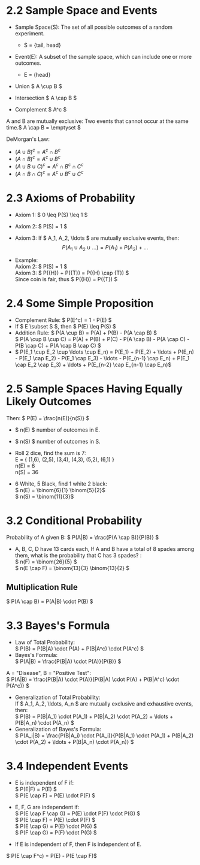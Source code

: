 # 2.2 Sample Space and Events
- Sample Space(S): The set of all possible outcomes of a random experiment.
    - S = {tail, head}
- Event(E): A subset of the sample space, which can include one or more outcomes.
    - E = {head}

- Union $ A \cup B $
- Intersection $ A \cap B $
- Complement $ A^c $

A and B are mutually exclusive: Two events that cannot occur at the same time.$ A \cap B = \emptyset $

DeMorgan's Law:
- $(A \cup B)^c = A^c \cap B^c$
- $(A \cap B)^c = A^c \cup B^c$
- $(A \cup B \cup C)^c = A^c \cap B^c \cap C^c$
- $(A \cap B \cap C)^c = A^c \cup B^c \cup C^c$

# 2.3 Axioms of Probability
- Axiom 1: $ 0 \leq P(S) \leq 1 $ 
- Axiom 2: $ P(S) = 1 $
- Axiom 3: If $ A_1, A_2, \ldots $ are mutually exclusive events, then:
  $$ P(A_1 \cup A_2 \cup \ldots) = P(A_1) + P(A_2) + \ldots $$

- Example:\
Axiom 2: $ P(S) = 1 $\
Axiom 3: $ P({H}) + P({T}) = P({H} \cap {T}) $\
Since coin is fair, thus $ P({H}) = P({T}) $


# 2.4 Some Simple Proposition
- Complement Rule: $ P(E^c) = 1 - P(E) $
- If $ E \subset S $, then $ P(E) \leq P(S) $
- Addition Rule: $ P(A \cup B) = P(A) + P(B) - P(A \cap B) $\
$ P(A \cup B \cup C) = P(A) + P(B) + P(C) - P(A \cap B) - P(A \cap C) - P(B \cap C) + P(A \cap B \cap C) $
- $ P(E_1 \cup E_2 \cup \ldots \cup E_n) = P(E_1) + P(E_2) + \ldots + P(E_n) - P(E_1 \cap E_2) - P(E_1 \cap E_3) - \ldots - P(E_{n-1} \cap E_n) + P(E_1 \cap E_2 \cap E_3) + \ldots + P(E_{n-2} \cap E_{n-1} \cap E_n)$

# 2.5 Sample Spaces Having Equally Likely Outcomes
Then: $ P(E) = \frac{n(E)}{n(S)} $
- $ n(E) $ number of outcomes in E.
- $ n(S) $ number of outcomes in S.

- Roll 2 dice, find the sum is 7:\
E = { (1,6), (2,5), (3,4), (4,3), (5,2), (6,1) }\
n(E) = 6\
n(S) = 36
- 6 White, 5 Black, find 1 white 2 black:\
$ n(E) = \binom{6}{1} \binom{5}{2}$\
$ n(S) = \binom{11}{3}$

# 3.2 Conditional Probability
Probability of A given B: $ P(A|B) = \frac{P(A \cap B)}{P(B)} $
- A, B, C, D have 13 cards each, If A and B have a total of 8 spades among them, what is the probability that C has 3 spades? :\
$ n(F) = \binom{26}{5} $\
$ n(E \cap F) = \binom{13}{3} \binom{13}{2} $
## Multiplication Rule
$ P(A \cap B) = P(A|B) \cdot P(B) $
# 3.3 Bayes's Formula
- Law of Total Probability:\
$ P(B) = P(B|A) \cdot P(A) + P(B|A^c) \cdot P(A^c) $
- Bayes's Formula:\
$ P(A|B) = \frac{P(B|A) \cdot P(A)}{P(B)} $

A = "Disease", B = "Positive Test":\
$ P(A|B) = \frac{P(B|A) \cdot P(A)}{P(B|A) \cdot P(A) + P(B|A^c) \cdot P(A^c)} $
- Generalization of Total Probability:\
If $ A_1, A_2, \ldots, A_n $ are mutually exclusive and exhaustive events, then:\
$ P(B) = P(B|A_1) \cdot P(A_1) + P(B|A_2) \cdot P(A_2) + \ldots + P(B|A_n) \cdot P(A_n) $
- Generalization of Bayes's Formula:\
$ P(A_i|B) = \frac{P(B|A_i) \cdot P(A_i)}{P(B|A_1) \cdot P(A_1) + P(B|A_2) \cdot P(A_2) + \ldots + P(B|A_n) \cdot P(A_n)} $

# 3.4 Independent Events
- E is independent of F if:\
$ P(E|F) = P(E) $\
$ P(E \cap F) = P(E) \cdot P(F) $
- E, F, G are independent if:\
$ P(E \cap F \cap G) = P(E) \cdot P(F) \cdot P(G) $\
$ P(E \cap F) = P(E) \cdot P(F) $\
$ P(E \cap G) = P(E) \cdot P(G) $\
$ P(F \cap G) = P(F) \cdot P(G) $

- If E is independent of F, then F is independent of E.

$ P(E \cap F^c) = P(E) - P(E \cap F)$